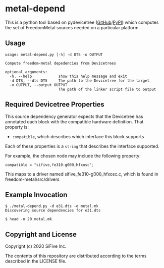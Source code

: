 # metal-depend

This is a python tool based on pydevicetree
([GitHub](https://github.com/sifive/pydevicetree)/[PyPI](https://pypi.org/project/pydevicetree/))
which computes the set of FreedomMetal sources needed on a particular platform.

## Usage

```
usage: metal-depend.py [-h] -d DTS -o OUTPUT

Compute freedom-metal depedencies from Devicetrees

optional arguments:
  -h, --help            show this help message and exit
  -d DTS, --dts DTS     The path to the Devicetree for the target
  -o OUTPUT, --output OUTPUT
                        The path of the linker script file to output
```

## Required Devicetree Properties

This source dependency generator expects that the Devicetree has annotated
each block with the compatible hardware definition. That property is:

  - `compatible`, which describes which interface this block supports

Each of these properties is a `string` that describes the interface supported.

For example, the chosen node may include the following property:
```
compatible = "sifive,fe310-g000,hfxosc";
```
This maps to a driver named sifive_fe310-g000_hfxosc.c, which is found
in freedom-metal/src/drivers

## Example Invocation

```
$ ./metal-depend.py -d e31.dts -o metal.mk
Discovering source dependencies for e31.dts

$ head -n 20 metal.mk
```

## Copyright and License

Copyright (c) 2020 SiFive Inc.

The contents of this repository are distributed according to the terms described in the LICENSE
file.
